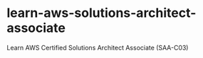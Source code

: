 # learn-aws-solutions-architect-associate
Learn AWS Certified Solutions Architect Associate (SAA-C03)

